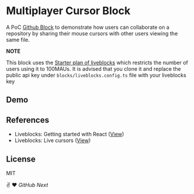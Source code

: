 # Multiplayer Cursor Block

A PoC [Github Block](https://blocks.githubnext.com/) to demonstrate how users can collaborate on a repository by sharing their mouse cursors with other users viewing the same file.

**NOTE**

This block uses the [Starter plan of liveblocks](https://liveblocks.io/pricing) which restricts the number of users using it to 100MAUs. It is advised that you clone it and replace the public api key under `blocks/liveblocks.config.ts` file with your liveblocks key

## Demo

<!-- Add demo file -->

## References

- Liveblocks: Getting started with React ([View](https://liveblocks.io/docs/get-started/react))
- Liveblocks: Live cursors ([View](https://liveblocks.io/examples/live-cursors-advanced/nextjs))

## License

MIT

✌️ ❤️
_GitHub Next_
